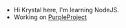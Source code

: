 - Hi Krystal here, I'm learning NodeJS.
- Working on [PurpleProject](https://github.com/Krysstals/Krysstals/)
